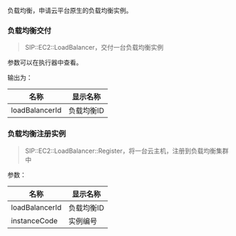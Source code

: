 负载均衡，申请云平台原生的负载均衡实例。

### 负载均衡交付

> SIP::EC2::LoadBalancer，交付一台负载均衡实例

参数可以在执行器中查看。

输出为：

| 名称             | 显示名称   |
| -------------- | ------ |
| loadBalancerId | 负载均衡ID |

### 负载均衡注册实例

> SIP::EC2::LoadBalancer::Register，将一台云主机，注册到负载均衡集群中

参数：

| 名称             | 显示名称   |
| -------------- | ------ |
| loadBalancerId | 负载均衡ID |
| instanceCode   | 实例编号   |

